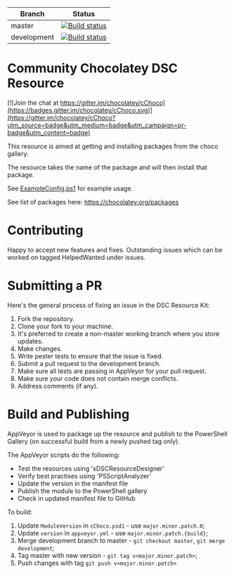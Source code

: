 | Branch        | Status        |
| ------------- | ------------- |
| master        | [![Build status](https://ci.appveyor.com/api/projects/status/qma3jnh23w5vjt46/branch/master?svg=true&passingText=master%20-%20OK&pendingText=master%20-%20PENDING&failingText=master%20-%20FAILED)](https://ci.appveyor.com/project/LawrenceGripper/cchoco/branch/master) |
| development           | [![Build status](https://ci.appveyor.com/api/projects/status/qma3jnh23w5vjt46/branch/development?svg=true&passingText=development%20-%20OK&pendingText=development%20-%20PENDING&failingText=development%20-%20FAILED)](https://ci.appveyor.com/project/LawrenceGripper/cchoco/branch/development) |

Community Chocolatey DSC Resource
=============================

[![Join the chat at https://gitter.im/chocolatey/cChoco](https://badges.gitter.im/chocolatey/cChoco.svg)](https://gitter.im/chocolatey/cChoco?utm_source=badge&utm_medium=badge&utm_campaign=pr-badge&utm_content=badge)

This resource is aimed at getting and installing packages from the choco gallery.

The resource takes the name of the package and will then install that package.

See [ExampleConfig.ps1](ExampleConfig.ps1) for example usage.

See list of packages here: https://chocolatey.org/packages

Contributing
=============================

Happy to accept new features and fixes. Outstanding issues which can be worked on tagged HelpedWanted under issues.

Submitting a PR
=============================

Here's the general process of fixing an issue in the DSC Resource Kit:
1. Fork the repository.
3. Clone your fork to your machine.
4. It's preferred to create a non-master working branch where you store updates.
5. Make changes.
6. Write pester tests to ensure that the issue is fixed.
7. Submit a pull request to the development branch.
8. Make sure all tests are passing in AppVeyor for your pull request.
9. Make sure your code does not contain merge conflicts.
10. Address comments (if any).

Build and Publishing
============================

AppVeyor is used to package up the resource and publish to the PowerShell Gallery (on successful build from a newly pushed tag only).

The AppVeyor scripts do the following:
- Test the resources using 'xDSCResourceDesigner'
- Verify best practises using 'PSScriptAnalyzer'
- Update the version in the manifest file
- Publish the module to the PowerShell gallery
- Check in updated manifest file to GitHub

To build:

1. Update `ModuleVersion` in `cChoco.psd1` - use `major.minor.patch.0`;
2. Update `version` in `appveyor.yml` - use `major.minor.patch.{build}`;
3. Merge development branch to master - `git checkout master`, `git merge development`;
4. Tag master with new version - `git tag v<major.minor.patch>`;
5. Push changes with tag `git push v<major.minor.patch>`